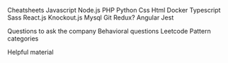 
Cheatsheets
	Javascript
	Node.js
	PHP
	Python
	Css 
	Html
	Docker
	Typescript
	Sass
	React.js
	Knockout.js
	Mysql
	Git
	Redux?
	Angular
	Jest
	
	
	
Questions to ask the company
Behavioral questions
Leetcode
	Pattern categories
	

Helpful material